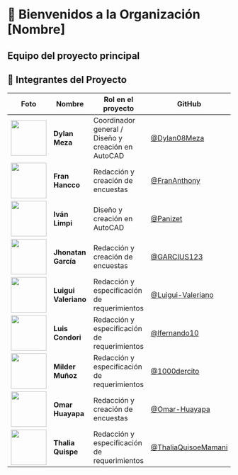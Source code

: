 # 👥 Bienvenidos a la Organización [Nombre]

## Equipo del proyecto principal

## 👥 Integrantes del Proyecto

| Foto | Nombre             | Rol en el proyecto                             | GitHub |
|------|--------------------|-----------------------------------------------|--------|
| <img src="https://github.com/Dylan08Meza.png" width="80"> | **Dylan Meza**       | Coordinador general / Diseño y creación en AutoCAD | [@Dylan08Meza](https://github.com/Dylan08Meza) |
| <img src="https://github.com/FranAnthony.png" width="80"> | **Fran Hancco**      | Redacción y creación de encuestas                | [@FranAnthony](https://github.com/FranAnthony) |
| <img src="https://github.com/Panizet.png" width="80">     | **Iván Limpi**       | Diseño y creación en AutoCAD                     | [@Panizet](https://github.com/Panizet) |
| <img src="https://github.com/GARCIUS123.png" width="80">  | **Jhonatan García**  | Redacción y creación de encuestas                | [@GARCIUS123](https://github.com/GARCIUS123) |
| <img src="https://github.com/Luigui-Valeriano.png" width="80"> | **Luigui Valeriano** | Redacción y especificación de requerimientos     | [@Luigui-Valeriano](https://github.com/Luigui-Valeriano) |
| <img src="https://github.com/lfernando10.png" width="80"> | **Luis Condori**     | Redacción y especificación de requerimientos     | [@lfernando10](https://github.com/lfernando10) |
| <img src="https://github.com/1000dercito.png" width="80"> | **Milder Muñoz**     | Redacción y especificación de requerimientos     | [@1000dercito](https://github.com/1000dercito) |
| <img src="https://github.com/Omar-Huayapa.png" width="80"> | **Omar Huayapa**     | Redacción y creación de encuestas                | [@Omar-Huayapa](https://github.com/Omar-Huayapa) |
| <img src="https://github.com/ThaliaQuispeMamani.png" width="80"> | **Thalia Quispe**    | Redacción y especificación de requerimientos     | [@ThaliaQuisoeMamani](https://github.com/ThaliaQuisoeMamani) |
